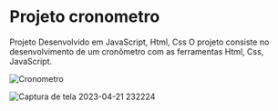 # Projeto cronometro
Projeto Desenvolvido em JavaScript, Html, Css
  O projeto consiste no desenvolvimento de um cronômetro com as ferramentas Html, Css, JavaScript.

![Cronometro](https://user-images.githubusercontent.com/95497356/235908320-84d3209c-a7ec-46b7-bcc5-86a0a5d96366.gif)


![Captura de tela 2023-04-21 232224](https://user-images.githubusercontent.com/95497356/233757240-8b17a5ae-fbe3-41b2-b552-0020d944b537.png)
